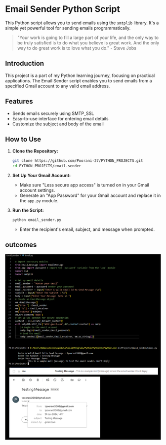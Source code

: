# Email Sender Python Script

This Python script allows you to send emails using the `smtplib` library. It's a simple yet powerful tool for sending emails programmatically.

> "Your work is going to fill a large part of your life, and the only way to be truly satisfied is to do what you believe is great work. And the only way to do great work is to love what you do." - Steve Jobs

## Introduction

This project is a part of my Python learning journey, focusing on practical applications. The Email Sender script enables you to send emails from a specified Gmail account to any valid email address.

## Features

- Sends emails securely using SMTP_SSL
- Easy-to-use interface for entering email details
- Customize the subject and body of the email

## How to Use

1. **Clone the Repository:**
    ```bash
   git clone https://github.com/Poorani-27/PYTHON_PROJECTS.git
   cd PYTHON_PROJECTS/email-sender
    ```

2. **Set Up Your Gmail Account:**
    - Make sure "Less secure app access" is turned on in your Gmail account settings.
    - Generate an "App Password" for your Gmail account and replace it in the `app.py` module.

3. **Run the Script:**
    ```bash
    python email_sender.py
    ```
    - Enter the recipient's email, subject, and message when prompted.




## outcomes 

![img](Untitled.png)
